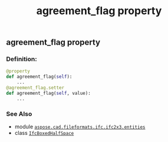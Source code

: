﻿---
title: agreement_flag property
second_title: Aspose.CAD for Python via .NET API References
description: 
type: docs
weight: 30
url: /python-net/aspose.cad.fileformats.ifc.ifc2x3.entities/ifcboxedhalfspace/agreement_flag/
is_root: false
---

## agreement_flag property

### Definition:
```python
@property
def agreement_flag(self):
    ...
@agreement_flag.setter
def agreement_flag(self, value):
    ...
```

### See Also
* module [`aspose.cad.fileformats.ifc.ifc2x3.entities`](../../)
* class [`IfcBoxedHalfSpace`](/cad/python-net/aspose.cad.fileformats.ifc.ifc2x3.entities/ifcboxedhalfspace)
